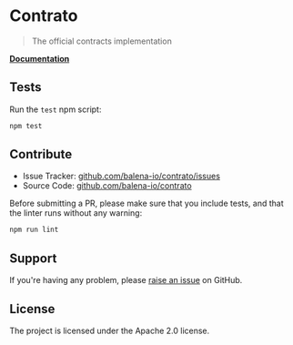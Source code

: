 Contrato
========

> The official contracts implementation

[**Documentation**](https://balena-io.github.io/contrato/)

Tests
-----

Run the `test` npm script:

```sh
npm test
```

Contribute
----------

- Issue Tracker: [github.com/balena-io/contrato/issues](https://github.com/balena-io/contrato/issues)
- Source Code: [github.com/balena-io/contrato](https://github.com/balena-io/contrato)

Before submitting a PR, please make sure that you include tests, and that the
linter runs without any warning:

```sh
npm run lint
```

Support
-------

If you're having any problem, please [raise an
issue](https://github.com/balena-io/contrato/issues/new) on GitHub.

License
-------

The project is licensed under the Apache 2.0 license.
